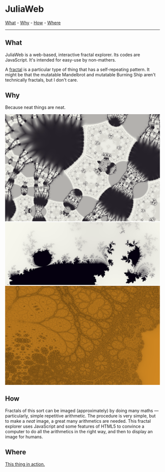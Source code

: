 # JuliaWeb

[What](#what) - [Why](#why) - [How](#how) - [Where](#where)

---

## What

JuliaWeb is a web-based, interactive fractal explorer.
Its codes are JavaScript.
It's intended for easy-use by non-mathers.

A [fractal](http://en.wikipedia.org/wiki/Fractal) is a particular type of thing that has a self-repeating pattern.
It might be that the mutatable Mandelbrot and mutatable Burning Ship aren't technically fractals, but I don't care.

## Why

Because neat things are neat.

![tiny-carpets](screenshots/tiny-carpets.png?raw=true "Tiny Carpets")
![dis-integration](screenshots/dis-integration.png?raw=true "Dis-Integration")
![neato](screenshots/neato.png?raw=true "Neato")

## How

Fractals of this sort can be imaged (approximately) by doing many maths &mdash;
particularly, simple repetitive arithmetic.
The procedure is very simple, but to make a *neat* image, a great many arithmetics are needed.
This fractal explorer uses JavaScript and some features of HTML5 to convince a computer to do all the arithmetics
in the right way, and then to display an image for humans.

## Where

[This thing in action.](http://atleebrink.com/julia.html)
